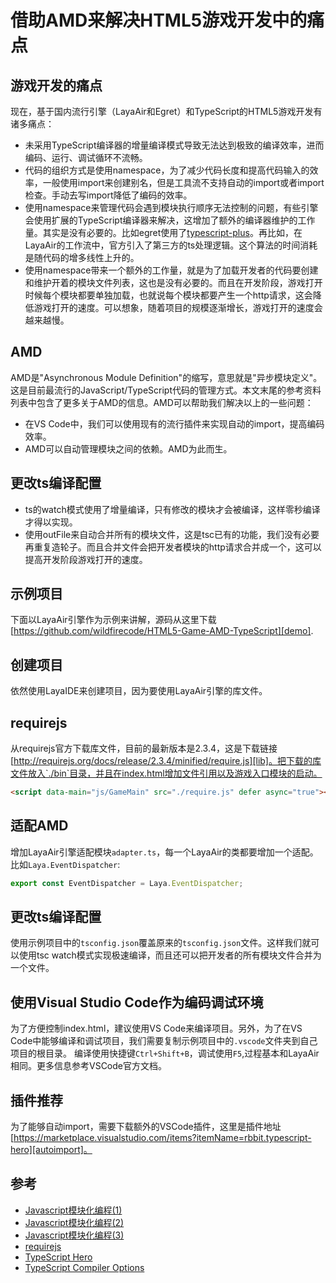 # 借助AMD来解决HTML5游戏开发中的痛点

## 游戏开发的痛点
现在，基于国内流行引擎（LayaAir和Egret）和TypeScript的HTML5游戏开发有诸多痛点：
- 未采用TypeScript编译器的增量编译模式导致无法达到极致的编译效率，进而编码、运行、调试循环不流畅。
- 代码的组织方式是使用namespace，为了减少代码长度和提高代码输入的效率，一般使用import来创建别名，但是工具流不支持自动的import或者import检查。手动去写import降低了编码的效率。
- 使用namespace来管理代码会遇到模块执行顺序无法控制的问题，有些引擎会使用扩展的TypeScript编译器来解决，这增加了额外的编译器维护的工作量。其实是没有必要的。比如egret使用了[typescript-plus][tsplus]。再比如，在LayaAir的工作流中，官方引入了第三方的ts处理逻辑。这个算法的时间消耗是随代码的增多线性上升的。
- 使用namespace带来一个额外的工作量，就是为了加载开发者的代码要创建和维护开着的模块文件列表，这也是没有必要的。而且在开发阶段，游戏打开时候每个模块都要单独加载，也就说每个模块都要产生一个http请求，这会降低游戏打开的速度。可以想象，随着项目的规模逐渐增长，游戏打开的速度会越来越慢。

## AMD
AMD是"Asynchronous Module Definition"的缩写，意思就是"异步模块定义"。这是目前最流行的JavaScript/TypeScript代码的管理方式。本文末尾的参考资料列表中包含了更多关于AMD的信息。AMD可以帮助我们解决以上的一些问题：
- 在VS Code中，我们可以使用现有的流行插件来实现自动的import，提高编码效率。
- AMD可以自动管理模块之间的依赖。AMD为此而生。

## 更改ts编译配置
- ts的watch模式使用了增量编译，只有修改的模块才会被编译，这样零秒编译才得以实现。
- 使用outFile来自动合并所有的模块文件，这是tsc已有的功能，我们没有必要再重复造轮子。而且合并文件会把开发者模块的http请求合并成一个，这可以提高开发阶段游戏打开的速度。

## 示例项目
下面以LayaAir引擎作为示例来讲解，源码从这里下载[https://github.com/wildfirecode/HTML5-Game-AMD-TypeScript][demo].

## 创建项目
依然使用LayaIDE来创建项目，因为要使用LayaAir引擎的库文件。

## requirejs
从requirejs官方下载库文件，目前的最新版本是2.3.4，这是下载链接[http://requirejs.org/docs/release/2.3.4/minified/require.js][lib]。把下载的库文件放入`./bin`目录，并且在index.html增加文件引用以及游戏入口模块的启动。
```html
<script data-main="js/GameMain" src="./require.js" defer async="true"></script>
```

## 适配AMD
增加LayaAir引擎适配模块`adapter.ts`，每一个LayaAir的类都要增加一个适配。比如`Laya.EventDispatcher`:
```ts
export const EventDispatcher = Laya.EventDispatcher;
```

## 更改ts编译配置
使用示例项目中的`tsconfig.json`覆盖原来的`tsconfig.json`文件。这样我们就可以使用tsc watch模式实现极速编译，而且还可以把开发者的所有模块文件合并为一个文件。

## 使用Visual Studio Code作为编码调试环境
为了方便控制index.html，建议使用VS Code来编译项目。另外，为了在VS Code中能够编译和调试项目，我们需要复制示例项目中的`.vscode`文件夹到自己项目的根目录。 编译使用快捷键`Ctrl+Shift+B`，调试使用`F5`,过程基本和LayaAir相同。更多信息参考VSCode官方文档。

## 插件推荐
为了能够自动import，需要下载额外的VSCode插件，这里是插件地址 [https://marketplace.visualstudio.com/items?itemName=rbbit.typescript-hero][autoimport]。

## 参考
- [Javascript模块化编程(1)][js1]
- [Javascript模块化编程(2)][js2]
- [Javascript模块化编程(3)][js3]
- [requirejs][lib]
- [TypeScript Hero][autoimport]
- [TypeScript Compiler Options][tsconfig]

[js1]: http://www.ruanyifeng.com/blog/2012/10/javascript_module.html
[js2]: http://www.ruanyifeng.com/blog/2012/10/asynchronous_module_definition.html
[js3]: http://www.ruanyifeng.com/blog/2012/11/require_js.html
[lib]: http://requirejs.org/docs/release/2.3.4/minified/require.js
[demo]: https://github.com/wildfirecode/HTML5-Game-AMD-TypeScript
[autoimport]: https://marketplace.visualstudio.com/items?itemName=rbbit.typescript-hero
[tsplus]:https://github.com/domchen/typescript-plus
[tsconfig]:http://www.typescriptlang.org/docs/handbook/compiler-options.html
